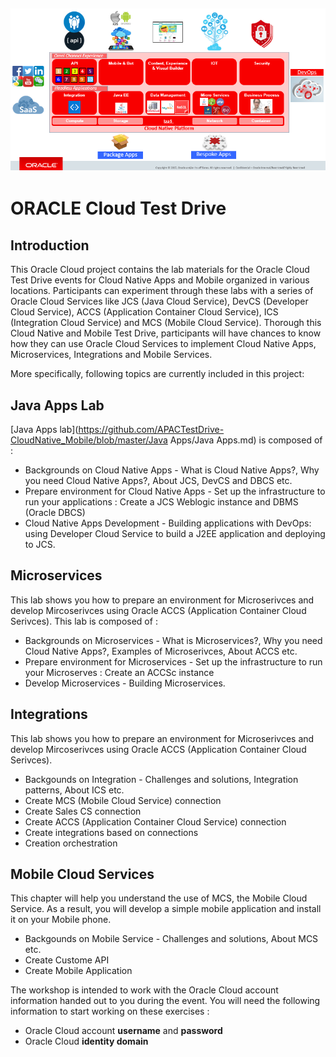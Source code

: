 ![](common/images/OracleCloudNativePlatform.PNG)
---
# ORACLE Cloud Test Drive #

## Introduction ##

This Oracle Cloud project contains the lab materials for the Oracle Cloud Test Drive events for Cloud Native Apps and Mobile organized in various locations.  Participants can experiment through these labs with a series of Oracle Cloud Services like JCS (Java Cloud Service), DevCS (Developer Cloud Service), ACCS (Application Container Cloud Service), ICS (Integration Cloud Service) and MCS (Mobile Cloud Service). Thorough this Cloud Native and Mobile Test Drive, participants will have chances to know how they can use Oracle Cloud Services to implement Cloud Native Apps, Microservices, Integrations and Mobile Services.  

More specifically, following topics are currently included in this project:

## Java Apps Lab ##
[Java Apps lab](https://github.com/APACTestDrive-CloudNative_Mobile/blob/master/Java Apps/Java Apps.md) is composed of :
+ Backgrounds on Cloud Native Apps - What is Cloud Native Apps?, Why you need Cloud Native Apps?, About JCS, DevCS and DBCS etc.
+ Prepare environment for Cloud Native Apps - Set up the infrastructure to run your applications : Create a JCS Weblogic instance and DBMS (Oracle DBCS)
+ Cloud Native Apps Development - Building applications with DevOps: using Developer Cloud Service to build a J2EE application and deploying to JCS.

## Microservices ##
This lab shows you how to prepare an environment for Microserivces and develop Mircoserivces using Oracle ACCS (Application Container Cloud Serivces). This lab is composed of : 
+ Backgrounds on Microservices - What is Microservices?, Why you need Cloud Native Apps?, Examples of Microserivces, About ACCS etc.
+ Prepare environment for Microservices - Set up the infrastructure to run your Microserves : Create an ACCSc instance
+ Develop Microservices - Building Microservices.

## Integrations ##
This lab shows you how to prepare an environment for Microserivces and develop Mircoserivces using Oracle ACCS (Application Container Cloud Serivces).
+ Backgounds on Integration - Challenges and solutions, Integration patterns, About ICS etc.
+ Create MCS (Mobile Cloud Service) connection
+ Create Sales CS connection
+ Create ACCS (Application Container Cloud Service) connection
+ Create integrations based on connections
+ Creation orchestration

## Mobile Cloud Services ##
This chapter will help you understand the use of MCS, the Mobile Cloud Service.  As a result, you will develop a simple mobile application and install it on your Mobile phone.
+ Backgounds on Mobile Service - Challenges and solutions, About MCS etc.
+ Create Custome API
+ Create Mobile Application

The workshop is intended to work with the Oracle Cloud account information handed out to you during the event.  You will need the following information to start working on these exercises :

+ Oracle Cloud account **username** and **password**
+ Oracle Cloud **identity domain**
